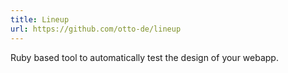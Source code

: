 ```yaml
---
title: Lineup
url: https://github.com/otto-de/lineup
---
```


Ruby based tool to automatically test the design of your webapp.
